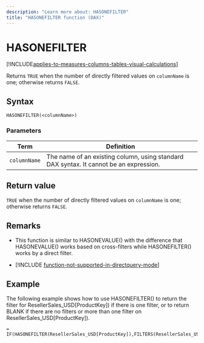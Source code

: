 ```yaml
---
description: "Learn more about: HASONEFILTER"
title: "HASONEFILTER function (DAX)"
---
```

# HASONEFILTER

[!INCLUDE[applies-to-measures-columns-tables-visual-calculations](includes/applies-to-measures-columns-tables-visual-calculations.md)]

Returns `TRUE` when the number of directly filtered values on `columnName` is one; otherwise returns `FALSE`.  
  
## Syntax  
  
```dax
HASONEFILTER(<columnName>)  
```
  
### Parameters  

|Term|Definition|  
|--------|--------------|  
|`columnName`|  The name of an existing column, using standard DAX syntax. It cannot be an expression.  |  
  
## Return value

`TRUE` when the number of directly filtered values on `columnName` is one; otherwise returns `FALSE`.  
  
## Remarks  
  
- This function is similar to HASONEVALUE() with the difference that HASONEVALUE() works based on cross-filters while HASONEFILTER() works by a direct filter.  

- [!INCLUDE [function-not-supported-in-directquery-mode](includes/function-not-supported-in-directquery-mode.md)]

## Example

The following example shows how to use HASONEFILTER() to return the filter for   ResellerSales_USD[ProductKey]) if there is one filter, or to return BLANK if there are no filters or more than one filter on ResellerSales_USD[ProductKey]).  
  
```dax
= IF(HASONEFILTER(ResellerSales_USD[ProductKey]),FILTERS(ResellerSales_USD[ProductKey]),BLANK())  
```
